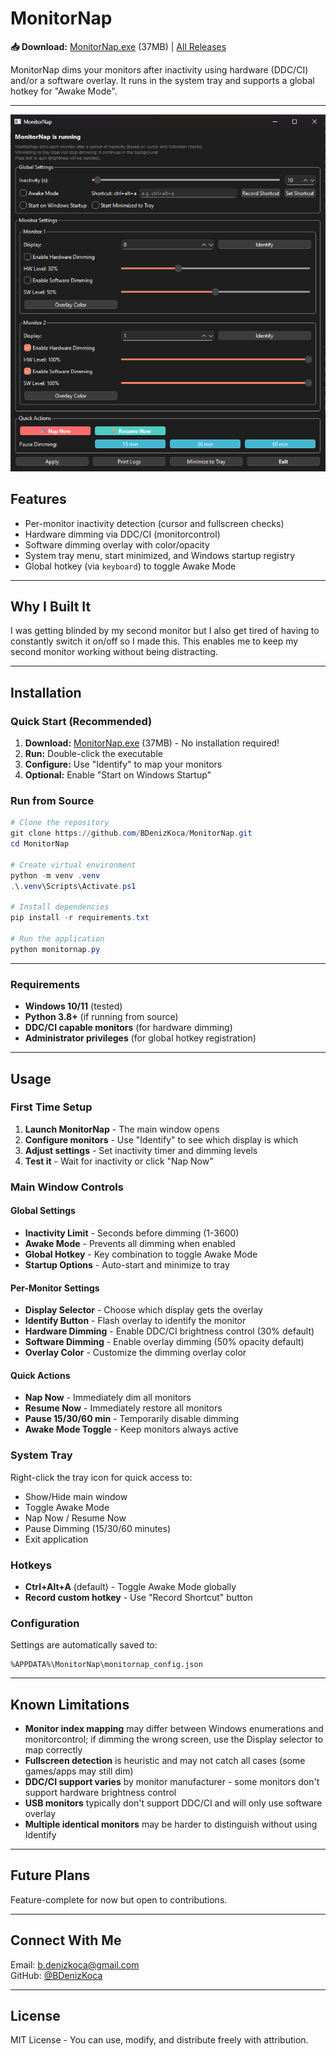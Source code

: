 # MonitorNap

**📥 Download:** [MonitorNap.exe](https://github.com/BDenizKoca/MonitorNap/releases/latest/download/MonitorNap.exe) (37MB) | [All Releases](https://github.com/BDenizKoca/MonitorNap/releases)

MonitorNap dims your monitors after inactivity using hardware (DDC/CI) and/or a software overlay. It runs in the system tray and supports a global hotkey for "Awake Mode".

---

![MonitorNap Screenshot](docs/demo.png)

## Features
- Per-monitor inactivity detection (cursor and fullscreen checks)
- Hardware dimming via DDC/CI (monitorcontrol)
- Software dimming overlay with color/opacity
- System tray menu, start minimized, and Windows startup registry
- Global hotkey (via `keyboard`) to toggle Awake Mode

---

## Why I Built It
I was getting blinded by my second monitor but I also get tired of having to constantly switch it on/off so I made this. This enables me to keep my second monitor working without being distracting.

---

## Installation

### **Quick Start (Recommended)**
1. **Download:** [MonitorNap.exe](https://github.com/BDenizKoca/MonitorNap/releases/latest/download/MonitorNap.exe) (37MB) - No installation required!
2. **Run:** Double-click the executable
3. **Configure:** Use "Identify" to map your monitors
4. **Optional:** Enable "Start on Windows Startup"

### **Run from Source**
```powershell
# Clone the repository
git clone https://github.com/BDenizKoca/MonitorNap.git
cd MonitorNap

# Create virtual environment
python -m venv .venv
.\.venv\Scripts\Activate.ps1

# Install dependencies
pip install -r requirements.txt

# Run the application
python monitornap.py
```
---

### Requirements
- **Windows 10/11** (tested)
- **Python 3.8+** (if running from source)
- **DDC/CI capable monitors** (for hardware dimming)
- **Administrator privileges** (for global hotkey registration)

---

## Usage

### First Time Setup
1. **Launch MonitorNap** - The main window opens
2. **Configure monitors** - Use "Identify" to see which display is which
3. **Adjust settings** - Set inactivity timer and dimming levels
4. **Test it** - Wait for inactivity or click "Nap Now"

### Main Window Controls

#### Global Settings
- **Inactivity Limit** - Seconds before dimming (1-3600)
- **Awake Mode** - Prevents all dimming when enabled
- **Global Hotkey** - Key combination to toggle Awake Mode
- **Startup Options** - Auto-start and minimize to tray

#### Per-Monitor Settings  
- **Display Selector** - Choose which display gets the overlay
- **Identify Button** - Flash overlay to identify the monitor
- **Hardware Dimming** - Enable DDC/CI brightness control (30% default)
- **Software Dimming** - Enable overlay dimming (50% opacity default)
- **Overlay Color** - Customize the dimming overlay color

#### Quick Actions
- **Nap Now** - Immediately dim all monitors
- **Resume Now** - Immediately restore all monitors  
- **Pause 15/30/60 min** - Temporarily disable dimming
- **Awake Mode Toggle** - Keep monitors always active

### System Tray
Right-click the tray icon for quick access to:
- Show/Hide main window
- Toggle Awake Mode
- Nap Now / Resume Now
- Pause Dimming (15/30/60 minutes)
- Exit application

### Hotkeys
- **Ctrl+Alt+A** (default) - Toggle Awake Mode globally
- **Record custom hotkey** - Use "Record Shortcut" button

### Configuration
Settings are automatically saved to:
```
%APPDATA%\MonitorNap\monitornap_config.json
```

---

## Known Limitations

- **Monitor index mapping** may differ between Windows enumerations and monitorcontrol; if dimming the wrong screen, use the Display selector to map correctly
- **Fullscreen detection** is heuristic and may not catch all cases (some games/apps may still dim)
- **DDC/CI support varies** by monitor manufacturer - some monitors don't support hardware brightness control
- **USB monitors** typically don't support DDC/CI and will only use software overlay
- **Multiple identical monitors** may be harder to distinguish without using Identify

---

## Future Plans

Feature-complete for now but open to contributions.

---

## Connect With Me  
Email: [b.denizkoca@gmail.com](mailto:b.denizkoca@gmail.com)  
GitHub: [@BDenizKoca](https://github.com/BDenizKoca) 

---

## License

MIT License - You can use, modify, and distribute freely with attribution.
